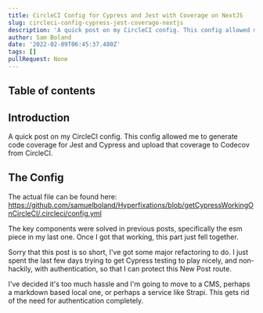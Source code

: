 ```yaml
---
title: CircleCI Config for Cypress and Jest with Coverage on NextJS
slug: circleci-config-cypress-jest-coverage-nextjs
description: 'A quick post on my CircleCI config. This config allowed me to generate code coverage for Jest and Cypress and upload that coverage to Codecov from CircleCI. '
author: Sam Boland
date: '2022-02-09T06:45:37.480Z'
tags: []
pullRequest: None
---
```

## Table of contents

## Introduction

A quick post on my CircleCI config. This config allowed me to generate code coverage for Jest and Cypress and upload that coverage to Codecov from CircleCI.

## The Config

The actual file can be found here: <https://github.com/samuelboland/Hyperfixations/blob/getCypressWorkingOnCircleCI/.circleci/config.yml>

The key components were solved in previous posts, specifically the esm piece in my last one. Once I got that working, this part just fell together.

Sorry that this post is so short, I've got some major refactoring to do. I just spent the last few days trying to get Cypress testing to play nicely, and non-hackily, with authentication, so that I can protect this New Post route.

I've decided it's too much hassle and I'm going to move to a CMS, perhaps a markdown based local one, or perhaps a service like Strapi. This gets rid of the need for authentication completely.
